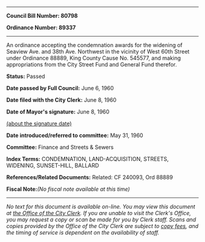 

********

**Council Bill Number: 80798**
   
**Ordinance Number: 89337**
********

 An ordinance accepting the condemnation awards for the widening of Seaview Ave. and 38th Ave. Northwest in the vicinity of West 60th Street under Ordinance 88889, King County Cause No. 545577, and making appropriations from the City Street Fund and General Fund therefor.

**Status:** Passed
   
**Date passed by Full Council:** June 6, 1960
   
**Date filed with the City Clerk:** June 8, 1960
   
**Date of Mayor's signature:** June 8, 1960
   
[(about the signature date)](/~public/approvaldate.htm)
   
   
   
**Date introduced/referred to committee:** May 31, 1960
   
**Committee:** Finance and Streets & Sewers
   
   
**Index Terms:** CONDEMNATION, LAND-ACQUISITION, STREETS, WIDENING, SUNSET-HILL, BALLARD

**References/Related Documents:** Related: CF 240093, Ord 88889

**Fiscal Note:**_(No fiscal note available at this time)_
********

_No text for this document is available on-line. You may view this document at [the Office of the City Clerk](http://www.seattle.gov/leg/clerk/contactUs.htm). If you are unable to visit the Clerk's Office, you may request a copy or scan be made for you by Clerk staff. Scans and copies provided by the Office of the City Clerk are subject to [copy fees](http://clerk.seattle.gov/~public/clerkfees.htm), and the timing of service is dependent on the availability of staff._

